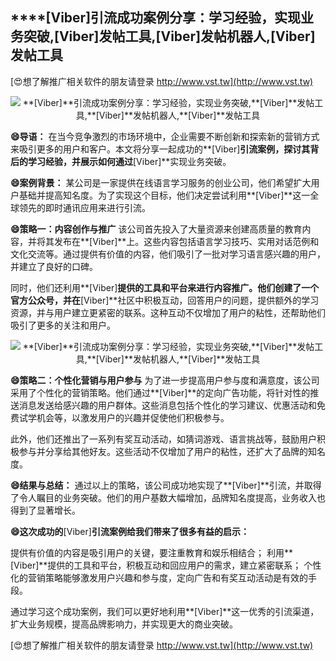 ## ****[Viber]**引流成功案例分享：学习经验，实现业务突破,**[Viber]**发帖工具,**[Viber]**发帖机器人,**[Viber]**发帖工具**

[😍想了解推广相关软件的朋友请登录 http://www.vst.tw](http://www.vst.tw)

 <center><img src="https://vst.tw/MP4/tuiguang/png/7.png" alt="**[Viber]**引流成功案例分享：学习经验，实现业务突破,**[Viber]**发帖工具,**[Viber]**发帖机器人,**[Viber]**发帖工具"></center>

**😄导语：**
在当今竞争激烈的市场环境中，企业需要不断创新和探索新的营销方式来吸引更多的用户和客户。本文将分享一起成功的**[Viber]**引流案例，探讨其背后的学习经验，并展示如何通过**[Viber]**实现业务突破。

**😄案例背景：**
某公司是一家提供在线语言学习服务的创业公司，他们希望扩大用户基础并提高知名度。为了实现这个目标，他们决定尝试利用**[Viber]**这一全球领先的即时通讯应用来进行引流。

**😄策略一：内容创作与推广**
该公司首先投入了大量资源来创建高质量的教育内容，并将其发布在**[Viber]**上。这些内容包括语言学习技巧、实用对话范例和文化交流等。通过提供有价值的内容，他们吸引了一批对学习语言感兴趣的用户，并建立了良好的口碑。

同时，他们还利用**[Viber]**提供的工具和平台来进行内容推广。他们创建了一个官方公众号，并在**[Viber]**社区中积极互动，回答用户的问题，提供额外的学习资源，并与用户建立更紧密的联系。这种互动不仅增加了用户的粘性，还帮助他们吸引了更多的关注和用户。

 <center><img src="https://vst.tw/MP4/tuiguang/png/3.png" alt="**[Viber]**引流成功案例分享：学习经验，实现业务突破,**[Viber]**发帖工具,**[Viber]**发帖机器人,**[Viber]**发帖工具"></center>

**😄策略二：个性化营销与用户参与**
为了进一步提高用户参与度和满意度，该公司采用了个性化的营销策略。他们通过**[Viber]**的定向广告功能，将针对性的推送消息发送给感兴趣的用户群体。这些消息包括个性化的学习建议、优惠活动和免费试学机会等，以激发用户的兴趣并促使他们积极参与。

此外，他们还推出了一系列有奖互动活动，如猜词游戏、语言挑战等，鼓励用户积极参与并分享给其他好友。这些活动不仅增加了用户的粘性，还扩大了品牌的知名度。

**😄结果与总结：**
通过以上的策略，该公司成功地实现了**[Viber]**引流，并取得了令人瞩目的业务突破。他们的用户基数大幅增加，品牌知名度提高，业务收入也得到了显著增长。

**😄这次成功的**[Viber]**引流案例给我们带来了很多有益的启示：**

提供有价值的内容是吸引用户的关键，要注重教育和娱乐相结合；
利用**[Viber]**提供的工具和平台，积极互动和回应用户的需求，建立紧密联系；
个性化的营销策略能够激发用户兴趣和参与度，定向广告和有奖互动活动是有效的手段。

通过学习这个成功案例，我们可以更好地利用**[Viber]**这一优秀的引流渠道，扩大业务规模，提高品牌影响力，并实现更大的商业突破。

[😍想了解推广相关软件的朋友请登录 http://www.vst.tw](http://www.vst.tw)



